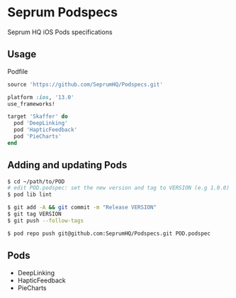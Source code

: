 # Seprum Podspecs
Seprum HQ iOS Pods specifications

## Usage

Podfile
```ruby
source 'https://github.com/SeprumHQ/Podspecs.git'

platform :ios, '13.0'
use_frameworks!

target 'Skaffer' do
  pod 'DeepLinking'
  pod 'HapticFeedback'
  pod 'PieCharts'
end
```

## Adding and updating Pods
```sh
$ cd ~/path/to/POD
# edit POD.podspec: set the new version and tag to VERSION (e.g 1.0.0)
$ pod lib lint

$ git add -A && git commit -m "Release VERSION"
$ git tag VERSION
$ git push --follow-tags

$ pod repo push git@github.com:SeprumHQ/Podspecs.git POD.podspec
```

## Pods
- DeepLinking
- HapticFeedback
- PieCharts
